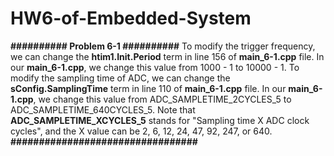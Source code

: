 # HW6-of-Embedded-System


**########## Problem 6-1 ##########**
To modify the trigger frequency, we can change the **htim1.Init.Period** term in line 156 of **main_6-1.cpp** file.
In our **main_6-1.cpp**, we change this value from 1000 - 1 to 10000 - 1.
To modify the sampling time of ADC, we can change the **sConfig.SamplingTime** term in line 110 of **main_6-1.cpp** file.
In our **main_6-1.cpp**, we change this value from ADC_SAMPLETIME_2CYCLES_5 to ADC_SAMPLETIME_640CYCLES_5.
Note that **ADC_SAMPLETIME_XCYCLES_5** stands for "Sampling time X ADC clock cycles", and the X value can be 2, 6, 12, 24, 47, 92, 247, or 640.
**#################################**
